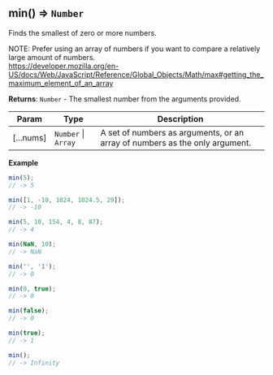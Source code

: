 <a name="min"></a>

## min() ⇒ <code>Number</code>
Finds the smallest of zero or more numbers.

NOTE: Prefer using an array of numbers if you want to compare a relatively large amount of numbers.  
https://developer.mozilla.org/en-US/docs/Web/JavaScript/Reference/Global_Objects/Math/max#getting_the_maximum_element_of_an_array

**Returns**: <code>Number</code> - The smallest number from the arguments provided.  

| Param | Type | Description |
| --- | --- | --- |
| [...nums] | <code>Number</code> \| <code>Array</code> | A set of numbers as arguments, or an array of numbers as the only argument. |

**Example**  
```js
min(5);
// -> 5

min([1, -10, 1024, 1024.5, 29]);
// -> -10

min(5, 10, 154, 4, 8, 87);
// -> 4

min(NaN, 10);
// -> NaN

min('', '1');
// -> 0

min(0, true);
// -> 0

min(false);
// -> 0

min(true);
// -> 1

min();
// -> Infinity
```
